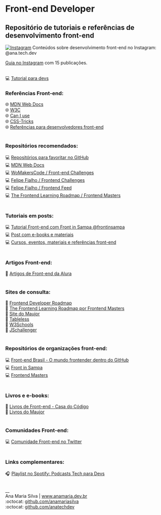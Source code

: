 # Front-end Developer

## Repositório de tutoriais e referências de desenvolvimento front-end

<a href="https://www.instagram.com/ana.tech.dev/"><img alt="Instagram" src="https://img.shields.io/badge/ana.tech.dev-%23E4405F.svg?style=plastic&logo=Instagram&logoColor=white&color=blue"/></a> Conteúdos sobre desenvolvimento front-end no Instagram: @ana.tech.dev <br>

<a href="https://www.instagram.com/ana.tech.dev/guide/desenvolvimento-web-front-end/18164552647134233/" target="_blank">Guia no Instagram</a> com 15 publicações.
<br><br>

💻 [Tutorial para devs](https://www.instagram.com/p/CUOdgw1gKrM/)
<br>
### Referências Front-end:
🌐 [MDN Web Docs](https://developer.mozilla.org/pt-BR/) <br>
🌐 [W3C](https://www.w3c.br/) <br>
🌐 [Can I use](https://caniuse.com/) <br>
🌐 [CSS-Tricks](css-tricks.com) <br>
🌐 [Referências para desenvolvedores front-end](https://www.instagram.com/p/CRY2ZUaD9kS/) <br>
<br>
### Repositórios recomendados:
💻 [Repositórios para favoritar no GitHub](https://www.instagram.com/p/CTf72KfDN0n/) <br>
💻 [MDN Web Docs](https://github.com/mdn) <br>
💻 [WoMakersCode / Front-end Challenges](https://github.com/WoMakersCode/challenges-front-end) <br>
💻 [Felipe Fialho / Frontend Challenges](https://github.com/felipefialho/frontend-challenges) <br>
💻 [Felipe Fialho / Frontend Feed](https://github.com/felipefialho/frontend-feed) <br>
💻 [The Frontend Learning Roadmap / Frontend Masters](https://github.com/FrontendMasters/learning-roadmap) <br>
<br>
### Tutoriais em posts:
💻 [Tutorial Front-end com Front in Sampa @frontinsampa](https://www.instagram.com/p/CVTy0aMDOMW/) <br>
💻 [Post com e-books e materiais](https://www.instagram.com/p/CZpwv9hlTV_/) <br>
💻 [Cursos, eventos, materiais e referências front-end](https://www.instagram.com/p/CXpJkvDgYv1/) <br>
<br>
### Artigos Front-end:
🔗 [Artigos de Front-end da Alura](https://www.alura.com.br/artigos/front-end) <br>
<br>
### Sites de consulta:
🔗 [Frontend Developer Roadmap](https://roadmap.sh/frontend) <br>
🔗 [The Frontend Learning Roadmap por Frontend Masters](https://frontendmasters.com/guides/learning-roadmap/) <br>
🔗 [Site do Maujor](https://www.maujor.com/) <br>
🔗 [Tableless](https://tableless.com.br/) <br>
🔗 [W3Schools](https://www.w3schools.com/) <br>
🔗 [JSchallenger](https://www.jschallenger.com/) <br>
<br>
### Repositórios de organizações front-end:
💻 [Front-end Brasil - O mundo frontender dentro do GitHub](https://github.com/frontendbr) <br>
💻 [Front in Sampa](https://github.com/frontinsampa) <br>
💻 [Frontend Masters](https://github.com/FrontendMasters) <br>
<br>
### Livros e e-books:
📘 [Livros de Front-end - Casa do Código](https://www.casadocodigo.com.br/collections/livros-de-front-end) <br>
📘 [Livros do Maujor](https://livrosdomaujor.com.br/) <br>
<br>
### Comunidades Front-end:
💻 [Comunidade Front-end no Twitter](https://www.instagram.com/p/CaVtSk8gQSg/) <br>
<br>
### Links complementares:
🎧 [Playlist no Spotify: Podcasts Tech para Devs](https://open.spotify.com/playlist/2grGG2vgZOOE0RjuWVV5iv?si=7uR86uv2S_aOOJ2bO0aygA&dl_branch=1&nd=1)

<br>
__<br>
Ana Maria Silva | <a href="https://www.anamaria.dev.br" target="_blank">www.anamaria.dev.br</a><br>
:octocat: <a href="https://github.com/anamariasilva" target="_blank">github.com/anamariasilva</a><br>
:octocat: <a href="https://github.com/anatechdev" target="_blank">github.com/anatechdev</a>
